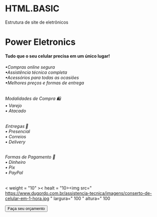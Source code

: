 # HTML.BASIC
Estrutura de site de eletrônicos 

<!doctype html>
<html>
<head>
 <title></title>
 <link rel="stylesheet" href="style.css">
</head>
<body>

 <script src="script.js"></script>
</body>
</html>
<h1> Power Eletronics </h1>
<h4> Tudo que o seu celular precisa em um único lugar!</h4>
<h6>•Compras online segura<br>
•Assistência técnica completa<br>
•Acessórios para todas as ocasiões<br>
•Melhores preços e formas de entrega<br><h6>
Modalidades de Compra 🛍️<br>
• Varejo<br>
• Atacado<br>
</h6><h6>
𝖤𝗇𝗍𝗋𝖾𝗀𝖺𝗌 🚀<br>
• Presencial <br>
• Correios <br>
• Delivery <br>
</h6><h6>
Formas de Pagamento 💸<br>
• Dinheiro <br>
• Pix <br>
• PayPal<br>
</h6>

< weight = "10" >< healt = "10><img src=" https://www.dugordo.com.br/assistencia-tecnica/imagens/conserto-de-celular-em-1-hora.jpg " largura=" 100 " altura=" 100
<br>

<button>Faça seu orçamento</button>

